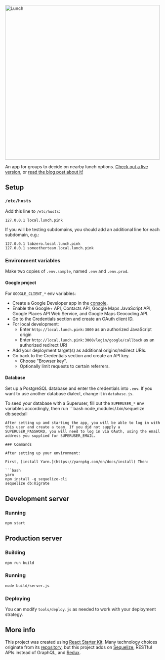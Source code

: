 <img src="https://github.com/labzero/lunch/raw/master/src/components/Header/lunch.png" width="500" alt="Lunch">

An app for groups to decide on nearby lunch options. [Check out a live version](https://lunch.pink), or [read the blog post about it!](https://labzero.com/people/blog/lunch-search-no-longer-to-sate-your-hunger)

## Setup

### `/etc/hosts`

Add this line to `/etc/hosts`:

```
127.0.0.1 local.lunch.pink
```

If you will be testing subdomains, you should add an additional line for each subdomain, e.g.:

```
127.0.0.1 labzero.local.lunch.pink
127.0.0.1 someotherteam.local.lunch.pink
```

### Environment variables

Make two copies of `.env.sample`, named `.env` and `.env.prod`.

#### Google project

For `GOOGLE_CLIENT_*` env variables:

- Create a Google Developer app in the [console](https://console.developers.google.com/).
- Enable the Google+ API, Contacts API, Google Maps JavaScript API, Google Places API Web Service, and Google Maps Geocoding API.
- Go to the Credentials section and create an OAuth client ID.
- For local development:
  - Enter `http://local.lunch.pink:3000` as an authorized JavaScript origin
  - Enter `http://local.lunch.pink:3000/login/google/callback` as an authorized redirect URI
- Add your deployment target(s) as additional origins/redirect URIs.
- Go back to the Credentials section and create an API key.
  - Choose "Browser key".
  - Optionally limit requests to certain referrers.

#### Database

Set up a PostgreSQL database and enter the credentials into `.env`. If you want to use another database dialect, change it in `database.js`.

To seed your database with a Superuser, fill out the `SUPERUSER_*` env variables accordingly, then run ```bash
node_modules/.bin/sequelize db:seed:all
```
After setting up and starting the app, you will be able to log in with this user and create a team. If you did not supply a SUPERUSER_PASSWORD, you will need to log in via OAuth, using the email address you supplied for SUPERUSER_EMAIL.  

### Commands

After setting up your environment:

First, [install Yarn.](https://yarnpkg.com/en/docs/install) Then:

```bash
yarn
npm install -g sequelize-cli
sequelize db:migrate
```

## Development server

### Running
```bash
npm start
```

## Production server

### Building
```bash
npm run build
```

### Running
```bash
node build/server.js
```

### Deploying
You can modify `tools/deploy.js` as needed to work with your deployment strategy.

## More info

This project was created using [React Starter Kit](https://www.reactstarterkit.com/). Many technology choices originate from its [repository](https://github.com/kriasoft/react-starter-kit), but this project adds on [Sequelize](http://docs.sequelizejs.com/en/latest/), RESTful APIs instead of GraphQL, and [Redux](http://redux.js.org/).
